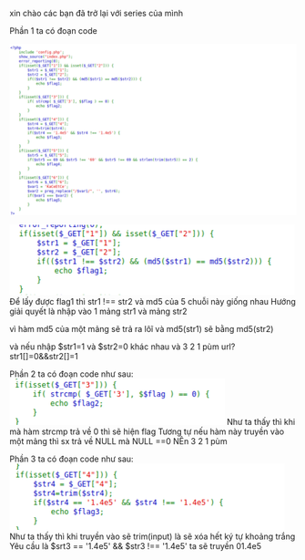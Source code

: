xin chào các bạn đã trở lại với series của mình

Phần 1 ta có đoạn code

![Alt text](image.png)

![Alt text](image-1.png)
Để lấy được flag1 thì str1 !== str2 và md5 của 5 chuỗi này giống nhau
Hướng giải quyết là nhập vào 1 mảng str1 và mảng str2

vì  hàm md5 của một mảng sẽ trả ra lôĩ và md5(str1) sẽ bằng md5(str2)

và nếu nhập $str1=1 và $str2=0 khác nhau và 3 2 1 pùm
                                        url?str1[]=0&&str2[]=1

Phần 2 ta có đoạn code như sau:
![Alt text](image-2.png)
Như ta thấy thì khi mà hàm strcmp trả về 0 thì sẽ hiện flag
Tương tự nếu hàm này truyền vào một mảng thì sx trả về NULL mà NULL ==0 NÊn 3 2 1 pùm

Phần 3 ta có đoạn code như sau:
![Alt text](image-3.png)
Như ta thấy thì khi truyền vào sẽ trim(input) là sẽ xóa hết ký tự khoảng trắng
Yêu cầu là $srt3 == '1.4e5' && $str3 !== '1.4e5' ta sẽ truyền 01.4e5